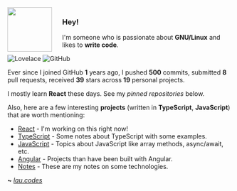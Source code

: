 <img align="left" width="100px" style="padding-right: 20px"  src="https://upload.wikimedia.org/wikipedia/commons/thumb/a/a7/React-icon.svg/2300px-React-icon.svg.png">

### Hey!

I'm someone who is passionate about **GNU/Linux** and likes to **write code**.

![Lovelace](https://img.shields.io/badge/M8--Lovelace-%C2%A1Howdy!-lightgrey)
![GitHub](https://shields.io/github/followers/M8-Lovelace?label=Follow)


Ever since I joined GitHub **1** years ago, I pushed **500** commits, submitted **8** pull requests, received **39** stars across **19** personal projects.

I mostly learn **React** these days. See my _pinned repositories_ below.

Also, here are a few interesting **projects** (written in **TypeScript**, **JavaScript**) that are worth mentioning:

- [React](https://github.com/M8-Lovelace/React) - I'm working on this right now!
- [TypeScript](https://github.com/M8-Lovelace/Notes/tree/main/TypeScript) - Some notes about TypeScript with some examples.
- [JavaScript](https://github.com/M8-Lovelace/Notes/tree/main/JavaScript) - Topics about JavaScript like array methods, async/await, etc.
- [Angular](https://github.com/M8-Lovelace/Notes/tree/main/Angular) - Projects than have been built with Angular.
- [Notes](https://github.com/M8-Lovelace/Notes) - These are my notes on some technologies.

**~** [_lau.codes_](https://lau.codes/)

